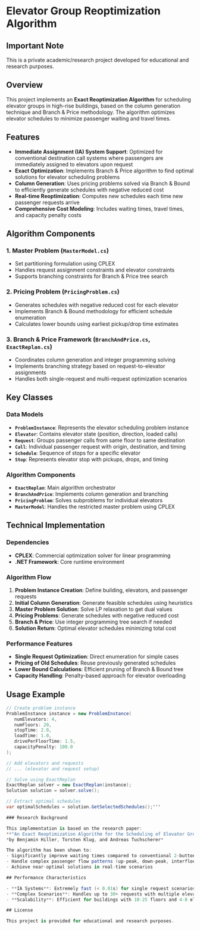 # Elevator Group Reoptimization Algorithm

## Important Note
This is a private academic/research project developed for educational and research purposes.

## Overview
This project implements an **Exact Reoptimization Algorithm** for scheduling elevator groups in high-rise buildings, based on the column generation technique and Branch & Price methodology. The algorithm optimizes elevator schedules to minimize passenger waiting and travel times.

## Features

- **Immediate Assignment (IA) System Support**: Optimized for conventional destination call systems where passengers are immediately assigned to elevators upon request
- **Exact Optimization**: Implements Branch & Price algorithm to find optimal solutions for elevator scheduling problems
- **Column Generation**: Uses pricing problems solved via Branch & Bound to efficiently generate schedules with negative reduced cost
- **Real-time Reoptimization**: Computes new schedules each time new passenger requests arrive
- **Comprehensive Cost Modeling**: Includes waiting times, travel times, and capacity penalty costs

## Algorithm Components

### 1. Master Problem (`MasterModel.cs`)
- Set partitioning formulation using CPLEX
- Handles request assignment constraints and elevator constraints
- Supports branching constraints for Branch & Price tree search

### 2. Pricing Problem (`PricingProblem.cs`)
- Generates schedules with negative reduced cost for each elevator
- Implements Branch & Bound methodology for efficient schedule enumeration
- Calculates lower bounds using earliest pickup/drop time estimates

### 3. Branch & Price Framework (`BranchAndPrice.cs`, `ExactReplan.cs`)
- Coordinates column generation and integer programming solving
- Implements branching strategy based on request-to-elevator assignments
- Handles both single-request and multi-request optimization scenarios

## Key Classes

### Data Models
- **`ProblemInstance`**: Represents the elevator scheduling problem instance
- **`Elevator`**: Contains elevator state (position, direction, loaded calls)
- **`Request`**: Groups passenger calls from same floor to same destination
- **`Call`**: Individual passenger request with origin, destination, and timing
- **`Schedule`**: Sequence of stops for a specific elevator
- **`Stop`**: Represents elevator stop with pickups, drops, and timing

### Algorithm Components
- **`ExactReplan`**: Main algorithm orchestrator
- **`BranchAndPrice`**: Implements column generation and branching
- **`PricingProblem`**: Solves subproblems for individual elevators
- **`MasterModel`**: Handles the restricted master problem using CPLEX

## Technical Implementation

### Dependencies
- **CPLEX**: Commercial optimization solver for linear programming
- **.NET Framework**: Core runtime environment

### Algorithm Flow
1. **Problem Instance Creation**: Define building, elevators, and passenger requests
2. **Initial Column Generation**: Generate feasible schedules using heuristics
3. **Master Problem Solution**: Solve LP relaxation to get dual values
4. **Pricing Problems**: Generate schedules with negative reduced cost
5. **Branch & Price**: Use integer programming tree search if needed
6. **Solution Return**: Optimal elevator schedules minimizing total cost

### Performance Features
- **Single Request Optimization**: Direct enumeration for simple cases
- **Pricing of Old Schedules**: Reuse previously generated schedules
- **Lower Bound Calculations**: Efficient pruning of Branch & Bound tree
- **Capacity Handling**: Penalty-based approach for elevator overloading

## Usage Example

```csharp
// Create problem instance
ProblemInstance instance = new ProblemInstance(
   numElevators: 4, 
   numFloors: 20, 
   stopTime: 2.0, 
   loadTime: 1.0,
   drivePerFloorTime: 1.5, 
   capacityPenalty: 100.0
);

// Add elevators and requests
// ... (elevator and request setup)

// Solve using ExactReplan
ExactReplan solver = new ExactReplan(instance);
Solution solution = solver.solve();

// Extract optimal schedules
var optimalSchedules = solution.GetSelectedSchedules();'''

### Research Background

This implementation is based on the research paper:
**"An Exact Reoptimization Algorithm for the Scheduling of Elevator Groups"**
*by Benjamin Hiller, Torsten Klug, and Andreas Tuchscherer*

The algorithm has been shown to:
- Significantly improve waiting times compared to conventional 2-button systems
- Handle complex passenger flow patterns (up-peak, down-peak, interfloor traffic)
- Achieve near-optimal solutions in real-time scenarios

## Performance Characteristics

- **IA Systems**: Extremely fast (< 0.01s) for single request scenarios
- **Complex Scenarios**: Handles up to 30+ requests with multiple elevators
- **Scalability**: Efficient for buildings with 10-25 floors and 4-8 elevators

## License

This project is provided for educational and research purposes.
